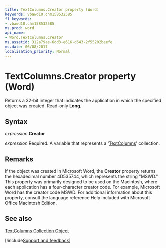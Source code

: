 ```yaml
---
title: TextColumns.Creator property (Word)
keywords: vbawd10.chm158532585
f1_keywords:
- vbawd10.chm158532585
ms.prod: word
api_name:
- Word.TextColumns.Creator
ms.assetid: 312a79ae-6dd3-e616-d643-2f55202beefe
ms.date: 06/08/2017
localization_priority: Normal
---
```



# TextColumns.Creator property (Word)

Returns a 32-bit integer that indicates the application in which the specified object was created. Read-only  **Long**.


## Syntax

_expression_.**Creator**

_expression_ Required. A variable that represents a '[TextColumns](Word(textcolumns).md)' collection.


## Remarks

If the object was created in Microsoft Word, the  **Creator** property returns the hexadecimal number 4D535744, which represents the string "MSWD." This property was primarily designed to be used on the Macintosh, where each application has a four-character creator code. For example, Microsoft Word has the creator code MSWD. For additional information about this property, consult the language reference Help included with Microsoft Office Macintosh Edition.


## See also


[TextColumns Collection Object](Word(textcolumns).md)

[!include[Support and feedback](~/includes/feedback-boilerplate.md)]